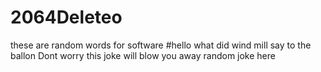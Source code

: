 # 2064Deleteo
these are random words for software 
#hello what did wind mill say to the ballon Dont worry this joke will blow you away
random joke here 
